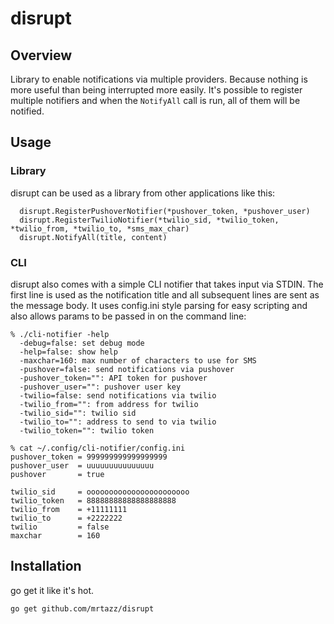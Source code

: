 # disrupt

## Overview
Library to enable notifications via multiple providers. Because nothing is
more useful than being interrupted more easily. It's possible to register
multiple notifiers and when the `NotifyAll` call is run, all of them will be
notified.

## Usage

### Library
disrupt can be used as a library from other applications like this:

```
  disrupt.RegisterPushoverNotifier(*pushover_token, *pushover_user)
  disrupt.RegisterTwilioNotifier(*twilio_sid, *twilio_token, *twilio_from, *twilio_to, *sms_max_char)
  disrupt.NotifyAll(title, content)
```

### CLI
disrupt also comes with a simple CLI notifier that takes input via STDIN. The
first line is used as the notification title and all subsequent lines are sent
as the message body. It uses config.ini style parsing for easy scripting and
also allows params to be passed in on the command line:
```
% ./cli-notifier -help
  -debug=false: set debug mode
  -help=false: show help
  -maxchar=160: max number of characters to use for SMS
  -pushover=false: send notifications via pushover
  -pushover_token="": API token for pushover
  -pushover_user="": pushover user key
  -twilio=false: send notifications via twilio
  -twilio_from="": from address for twilio
  -twilio_sid="": twilio sid
  -twilio_to="": address to send to via twilio
  -twilio_token="": twilio token

% cat ~/.config/cli-notifier/config.ini
pushover_token = 999999999999999999
pushover_user  = uuuuuuuuuuuuuuu
pushover       = true

twilio_sid     = ooooooooooooooooooooooo
twilio_token   = 88888888888888888888
twilio_from    = +11111111
twilio_to      = +2222222
twilio         = false
maxchar        = 160
```

## Installation
go get it like it's hot.

```
go get github.com/mrtazz/disrupt
```

